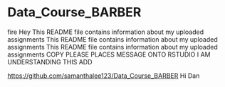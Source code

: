 # Data_Course_BARBER 

fire
Hey   This README file contains information about my uploaded assignments
This README file contains information about my uploaded assignments
This README file contains information about my uploaded assignments
COPY PLEASE
PLACES MESSAGE ONTO RSTUDIO
I AM UNDERSTANDING THIS
ADD

https://github.com/samanthalee123/Data_Course_BARBER
Hi Dan
